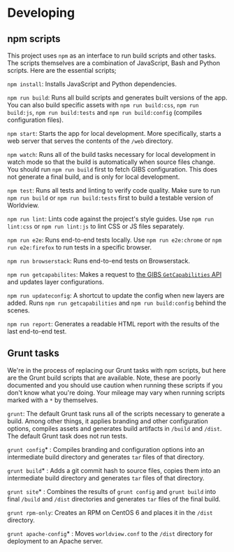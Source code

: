 # Developing

## npm scripts

This project uses `npm` as an interface to run build scripts and other tasks. The scripts themselves are a combination of JavaScript, Bash and Python scripts. Here are the essential scripts;

`npm install`: Installs JavaScript and Python dependencies.

`npm run build`: Runs all build scripts and generates built versions of the app. You can also build specific assets with `npm run build:css`, `npm run build:js`, `npm run build:tests` and `npm run build:config` (compiles configuration files).

`npm start`: Starts the app for local development. More specifically, starts a web server that serves the contents of the `/web` directory.

`npm watch`: Runs all of the build tasks necessary for local development in watch mode so that the build is automatically when source files change. You should run `npm run build` first to fetch GIBS configuration. This does not generate a final build, and is only for local development.

`npm test`: Runs all tests and linting to verify code quality. Make sure to run `npm run build` or `npm run build:tests` first to build a testable version of Worldview.

`npm run lint`: Lints code against the project's style guides. Use `npm run lint:css` or `npm run lint:js` to lint CSS or JS files separately.

`npm run e2e`: Runs end-to-end tests locally. Use `npm run e2e:chrome` or `npm run e2e:firefox` to run tests in a specific browser.

`npm run browserstack`: Runs end-to-end tests on Browserstack.

`npm run getcapabilites`: Makes a request to [the GIBS `GetCapabilities` API](https://wiki.earthdata.nasa.gov/display/GIBS/GIBS+API+for+Developers) and updates layer configurations.

`npm run updateconfig`: A shortcut to update the config when new layers are added. Runs `npm run getcapabilities` and `npm run build:config` behind the scenes.

`npm run report`: Generates a readable HTML report with the results of the last end-to-end test.

## Grunt tasks

We're in the process of replacing our Grunt tasks with npm scripts, but here are the Grunt build scripts that are available. Note, these are poorly documented and you should use caution when running these scripts if you don't know what you're doing. Your mileage may vary when running scripts marked with a `*` by themselves.

`grunt`: The default Grunt task runs all of the scripts necessary to generate a build. Among other things, it applies branding and other configuration options, compiles assets and generates build artifacts in `/build` and `/dist`. The default Grunt task does not run tests.

`grunt config`* : Compiles branding and configuration options into an intermediate build directory and generates `tar` files of that directory.

`grunt build`* : Adds a git commit hash to source files, copies them into an intermediate build directory and generates `tar` files of that directory.

`grunt site`* : Combines the results of `grunt config` and `grunt build` into final `/build` and `/dist` directories and generates `tar` files of the final build.

`grunt rpm-only`: Creates an RPM on CentOS 6 and places it in the `/dist` directory.

`grunt apache-config`* : Moves `worldview.conf` to the `/dist` directory for deployment to an Apache server.
